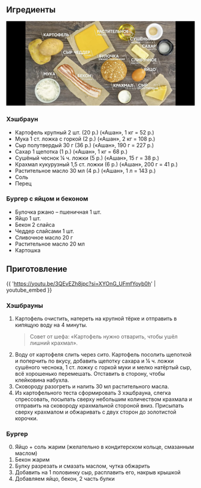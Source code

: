 ## Игредиенты

![](/static/images/recipes/mc-breakfast.jpg)

### Хэшбраун

- Картофель крупный 2 шт. (20 р.) («Ашан», 1 кг = 52 р.)
- Мука 1 ст. ложка с горкой (2 р.) («Ашан», 2 кг = 108 р.)
- Сыр полутвердый 30 г (36 р.) («Ашан», 190 г = 227 р.)
- Сахар 1 щепотка (1 р.) («Ашан», 1 кг = 68 р.)
- Сушёный чеснок ¼ ч. ложки (5 р.) («Ашан», 15 г = 38 р.)
- Крахмал кукурузный 1,5 ст. ложки (6 р.) («Ашан», 200 г = 41 р.)
- Растительное масло 30 мл (4 р.) («Ашан», 1 л = 143 р.)
- Соль
- Перец

### Бургер с яйцом и беконом

- Булочка ржано – пшеничная 1 шт.
- Яйцо 1 шт.
- Бекон 2 слайса
- Чеддер слайсами 1 шт.
- Сливочное масло 20 г
- Растительное масло 20 мл
- Картошка

## Приготовление

{{ 'https://youtu.be/3QEvEZh8jpc?si=XYOnG_UFmfYoyb0h' | youtube_embed }}

### Хэшбрауны

1. Картофель очистить, натереть на крупной тёрке и отправить в кипящую воду на 4 минуты.
   > Совет от шефа: «Картофель нужно отварить, чтобы ушёл лишний крахмал».
2. Воду от картофеля слить через сито. Картофель посолить щепоткой и поперчить по вкусу, добавить щепотку сахара и ¼ ч.
   ложки сушёного чеснока, 1 ст. ложку с горкой муки и мелко натёртый сыр, всё хорошенько перемешать. Отставить в
   сторону, чтобы клейковина набухла.
3. Сковороду разогреть и налить 30 мл растительного масла.
4. Из картофельного теста сформировать 3 хэшбрауна, слегка спрессовать, посыпать сверху небольшим количеством крахмала и
   отправить на сковороду крахмальной стороной вниз. Присыпать сверху крахмалом и обжаривать с двух сторон до золотистой
   корочки.

### Бургер

0. Яйцо + соль жарим (желательно в кондитерском кольце, смазанным маслом)
0. Бекон жарим
0. Булку разрезать и смазать маслом, чутка обжарить
0. Добавить на 1 половинку сыр, расплавить его, накрыв крышкой
0. Добавляем яйцо, бекон, 2 часть булки